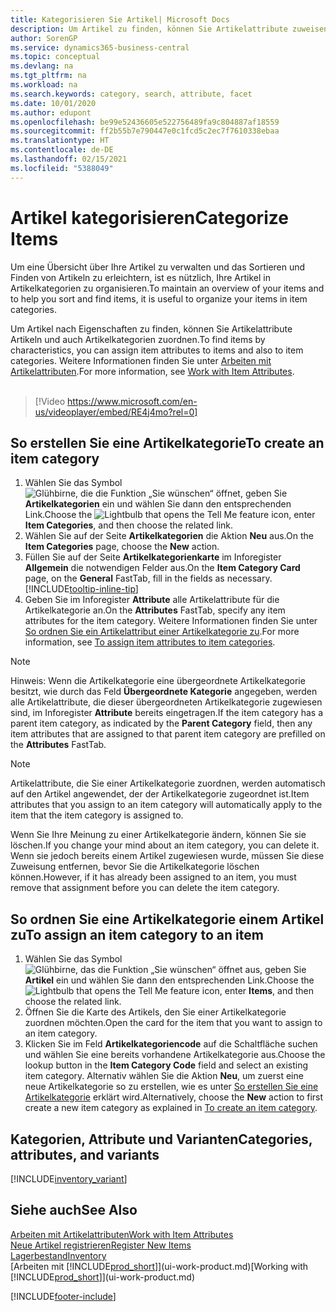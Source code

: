 ```yaml
---
title: Kategorisieren Sie Artikel| Microsoft Docs
description: Um Artikel zu finden, können Sie Artikelattribute zuweisen und Artikel nach den definierten Kategorien organisieren.
author: SorenGP
ms.service: dynamics365-business-central
ms.topic: conceptual
ms.devlang: na
ms.tgt_pltfrm: na
ms.workload: na
ms.search.keywords: category, search, attribute, facet
ms.date: 10/01/2020
ms.author: edupont
ms.openlocfilehash: be99e52436605e522756489fa9c804887af18559
ms.sourcegitcommit: ff2b55b7e790447e0c1fcd5c2ec7f7610338ebaa
ms.translationtype: HT
ms.contentlocale: de-DE
ms.lasthandoff: 02/15/2021
ms.locfileid: "5388049"
---
```

# <a name="categorize-items"></a><span data-ttu-id="e5c28-103">Artikel kategorisieren</span><span class="sxs-lookup"><span data-stu-id="e5c28-103">Categorize Items</span></span>

<span data-ttu-id="e5c28-104">Um eine Übersicht über Ihre Artikel zu verwalten und das Sortieren und Finden von Artikeln zu erleichtern, ist es nützlich, Ihre Artikel in Artikelkategorien zu organisieren.</span><span class="sxs-lookup"><span data-stu-id="e5c28-104">To maintain an overview of your items and to help you sort and find items, it is useful to organize your items in item categories.</span></span>

<span data-ttu-id="e5c28-105">Um Artikel nach Eigenschaften zu finden, können Sie Artikelattribute Artikeln und auch Artikelkategorien zuordnen.</span><span class="sxs-lookup"><span data-stu-id="e5c28-105">To find items by characteristics, you can assign item attributes to items and also to item categories.</span></span> <span data-ttu-id="e5c28-106">Weitere Informationen finden Sie unter [Arbeiten mit Artikelattributen](inventory-how-work-item-attributes.md).</span><span class="sxs-lookup"><span data-stu-id="e5c28-106">For more information, see [Work with Item Attributes](inventory-how-work-item-attributes.md).</span></span>
<br><br>  

> [!Video https://www.microsoft.com/en-us/videoplayer/embed/RE4j4mo?rel=0]

## <a name="to-create-an-item-category"></a><span data-ttu-id="e5c28-107">So erstellen Sie eine Artikelkategorie</span><span class="sxs-lookup"><span data-stu-id="e5c28-107">To create an item category</span></span>
1. <span data-ttu-id="e5c28-108">Wählen Sie das Symbol ![Glühbirne, die die Funktion „Sie wünschen“ öffnet](media/ui-search/search_small.png "Was möchten Sie tun?"), geben Sie **Artikelkategorien** ein und wählen Sie dann den entsprechenden Link.</span><span class="sxs-lookup"><span data-stu-id="e5c28-108">Choose the ![Lightbulb that opens the Tell Me feature](media/ui-search/search_small.png "Tell me what you want to do") icon, enter **Item Categories**, and then choose the related link.</span></span>
2. <span data-ttu-id="e5c28-109">Wählen Sie auf der Seite **Artikelkategorien** die Aktion **Neu** aus.</span><span class="sxs-lookup"><span data-stu-id="e5c28-109">On the **Item Categories** page, choose the **New** action.</span></span>
3. <span data-ttu-id="e5c28-110">Füllen Sie auf der Seite **Artikelkategorienkarte** im Inforegister **Allgemein** die notwendigen Felder aus.</span><span class="sxs-lookup"><span data-stu-id="e5c28-110">On the **Item Category Card** page, on the **General** FastTab, fill in the fields as necessary.</span></span> [!INCLUDE[tooltip-inline-tip](includes/tooltip-inline-tip_md.md)]
4. <span data-ttu-id="e5c28-111">Geben Sie im Inforegister **Attribute** alle Artikelattribute für die Artikelkategorie an.</span><span class="sxs-lookup"><span data-stu-id="e5c28-111">On the **Attributes** FastTab, specify any item attributes for the item category.</span></span> <span data-ttu-id="e5c28-112">Weitere Informationen finden Sie unter [So ordnen Sie ein Artikelattribut einer Artikelkategorie zu](inventory-how-work-item-attributes.md#to-assign-item-attributes-to-item-categories).</span><span class="sxs-lookup"><span data-stu-id="e5c28-112">For more information, see [To assign item attributes to item categories](inventory-how-work-item-attributes.md#to-assign-item-attributes-to-item-categories).</span></span>

> [!NOTE]  
> <span data-ttu-id="e5c28-113">Hinweis: Wenn die Artikelkategorie eine übergeordnete Artikelkategorie besitzt, wie durch das Feld **Übergeordnete Kategorie** angegeben, werden alle Artikelattribute, die dieser übergeordneten Artikelkategorie zugewiesen sind, im Inforegister **Attribute** bereits eingetragen.</span><span class="sxs-lookup"><span data-stu-id="e5c28-113">If the item category has a parent item category, as indicated by the **Parent Category** field, then any item attributes that are assigned to that parent item category are prefilled on the **Attributes** FastTab.</span></span>

> [!NOTE]  
> <span data-ttu-id="e5c28-114">Artikelattribute, die Sie einer Artikelkategorie zuordnen, werden automatisch auf den Artikel angewendet, der der Artikelkategorie zugeordnet ist.</span><span class="sxs-lookup"><span data-stu-id="e5c28-114">Item attributes that you assign to an item category will automatically apply to the item that the item category is assigned to.</span></span>

<span data-ttu-id="e5c28-115">Wenn Sie Ihre Meinung zu einer Artikelkategorie ändern, können Sie sie löschen.</span><span class="sxs-lookup"><span data-stu-id="e5c28-115">If you change your mind about an item category, you can delete it.</span></span> <span data-ttu-id="e5c28-116">Wenn sie jedoch bereits einem Artikel zugewiesen wurde, müssen Sie diese Zuweisung entfernen, bevor Sie die Artikelkategorie löschen können.</span><span class="sxs-lookup"><span data-stu-id="e5c28-116">However, if it has already been assigned to an item, you must remove that assignment before you can delete the item category.</span></span>

## <a name="to-assign-an-item-category-to-an-item"></a><span data-ttu-id="e5c28-117">So ordnen Sie eine Artikelkategorie einem Artikel zu</span><span class="sxs-lookup"><span data-stu-id="e5c28-117">To assign an item category to an item</span></span>

1. <span data-ttu-id="e5c28-118">Wählen Sie das Symbol ![Glühbirne, das die Funktion „Sie wünschen“ öffnet](media/ui-search/search_small.png "Was möchten Sie tun?") aus, geben Sie **Artikel** ein und wählen Sie dann den entsprechenden Link.</span><span class="sxs-lookup"><span data-stu-id="e5c28-118">Choose the ![Lightbulb that opens the Tell Me feature](media/ui-search/search_small.png "Tell me what you want to do") icon, enter **Items**, and then choose the related link.</span></span>
2. <span data-ttu-id="e5c28-119">Öffnen Sie die Karte des Artikels, den Sie einer Artikelkategorie zuordnen möchten.</span><span class="sxs-lookup"><span data-stu-id="e5c28-119">Open the card for the item that you want to assign to an item category.</span></span>
3. <span data-ttu-id="e5c28-120">Klicken Sie im Feld **Artikelkategoriencode** auf die Schaltfläche suchen und wählen Sie eine bereits vorhandene Artikelkategorie aus.</span><span class="sxs-lookup"><span data-stu-id="e5c28-120">Choose the lookup button in the **Item Category Code** field and select an existing item category.</span></span> <span data-ttu-id="e5c28-121">Alternativ wählen Sie die Aktion **Neu**, um zuerst eine neue Artikelkategorie so zu erstellen, wie es unter [So erstellen Sie eine Artikelkategorie](inventory-how-categorize-items.md#to-create-an-item-category) erklärt wird.</span><span class="sxs-lookup"><span data-stu-id="e5c28-121">Alternatively, choose the **New** action to first create a new item category as explained in [To create an item category](inventory-how-categorize-items.md#to-create-an-item-category).</span></span>

## <a name="categories-attributes-and-variants"></a><span data-ttu-id="e5c28-122">Kategorien, Attribute und Varianten</span><span class="sxs-lookup"><span data-stu-id="e5c28-122">Categories, attributes, and variants</span></span>

[!INCLUDE[inventory_variant](includes/inventory_variant.md)]

## <a name="see-also"></a><span data-ttu-id="e5c28-123">Siehe auch</span><span class="sxs-lookup"><span data-stu-id="e5c28-123">See Also</span></span>

[<span data-ttu-id="e5c28-124">Arbeiten mit Artikelattributen</span><span class="sxs-lookup"><span data-stu-id="e5c28-124">Work with Item Attributes</span></span>](inventory-how-work-item-attributes.md)  
[<span data-ttu-id="e5c28-125">Neue Artikel registrieren</span><span class="sxs-lookup"><span data-stu-id="e5c28-125">Register New Items</span></span>](inventory-how-register-new-items.md)  
[<span data-ttu-id="e5c28-126">Lagerbestand</span><span class="sxs-lookup"><span data-stu-id="e5c28-126">Inventory</span></span>](inventory-manage-inventory.md)  
<span data-ttu-id="e5c28-127">[Arbeiten mit [!INCLUDE[prod_short](includes/prod_short.md)]](ui-work-product.md)</span><span class="sxs-lookup"><span data-stu-id="e5c28-127">[Working with [!INCLUDE[prod_short](includes/prod_short.md)]](ui-work-product.md)</span></span>


[!INCLUDE[footer-include](includes/footer-banner.md)]